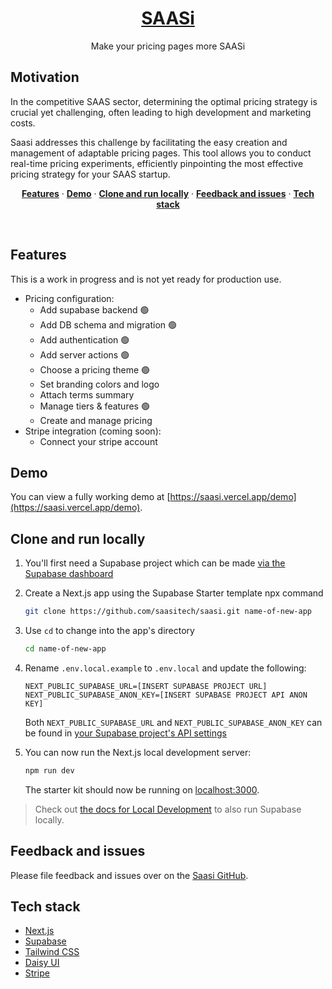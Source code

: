 <a align="center" href="https://saasi.vercel.app/demo">
  <h1 align="center">SAASi </h1>
</a>

<p align="center">
 Make your pricing pages more SAASi
</p>

## Motivation

In the competitive SAAS sector, determining the optimal pricing strategy is crucial yet challenging, often leading to high development and marketing costs.

Saasi addresses this challenge by facilitating the easy creation and management of adaptable pricing pages. This tool allows you to conduct real-time pricing experiments, efficiently pinpointing the most effective pricing strategy for your SAAS startup.

<p align="center">
  <a href="#features"><strong>Features</strong></a> ·
  <a href="#demo"><strong>Demo</strong></a> ·
  <a href="#clone-and-run-locally"><strong>Clone and run locally</strong></a> ·
  <a href="#feedback-and-issues"><strong>Feedback and issues</strong></a> ·
  <a href="#tech-stack"><strong>Tech stack</strong></a> 
</p>
<br/>

## Features

This is a work in progress and is not yet ready for production use.

- Pricing configuration:
  - Add supabase backend 🟢
  - Add DB schema and migration 🟢
  - Add authentication 🟢
  - Add server actions 🟢
  - Choose a pricing theme 🟢
  - Set branding colors and logo
  - Attach terms summary
  - Manage tiers & features 🟢
  - Create and manage pricing
- Stripe integration (coming soon):
  - Connect your stripe account

## Demo

You can view a fully working demo at [https://saasi.vercel.app/demo](https://saasi.vercel.app/demo).

## Clone and run locally

1. You'll first need a Supabase project which can be made [via the Supabase dashboard](https://database.new)

2. Create a Next.js app using the Supabase Starter template npx command

   ```bash
   git clone https://github.com/saasitech/saasi.git name-of-new-app
   ```

3. Use `cd` to change into the app's directory

   ```bash
   cd name-of-new-app
   ```

4. Rename `.env.local.example` to `.env.local` and update the following:

   ```
   NEXT_PUBLIC_SUPABASE_URL=[INSERT SUPABASE PROJECT URL]
   NEXT_PUBLIC_SUPABASE_ANON_KEY=[INSERT SUPABASE PROJECT API ANON KEY]
   ```

   Both `NEXT_PUBLIC_SUPABASE_URL` and `NEXT_PUBLIC_SUPABASE_ANON_KEY` can be found in [your Supabase project's API settings](https://app.supabase.com/project/_/settings/api)

5. You can now run the Next.js local development server:

   ```bash
   npm run dev
   ```

   The starter kit should now be running on [localhost:3000](http://localhost:3000/).

> Check out [the docs for Local Development](https://supabase.com/docs/guides/getting-started/local-development) to also run Supabase locally.

## Feedback and issues

Please file feedback and issues over on the [Saasi GitHub](https://github.com/saasitech/saasi/issues/new).

## Tech stack

- [Next.js](https://nextjs.org/)
- [Supabase](https://supabase.io/)
- [Tailwind CSS](https://tailwindcss.com/)
- [Daisy UI](https://daisyui.com/)
- [Stripe](https://stripe.com/)
